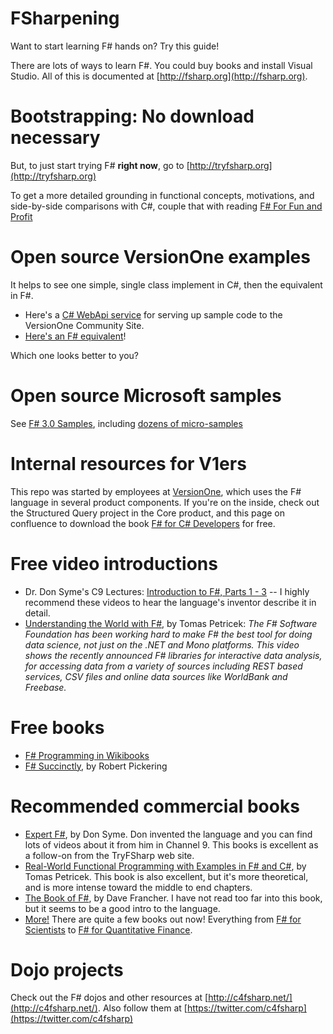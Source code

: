 FSharpening
===========

Want to start learning F# hands on? Try this guide!

There are lots of ways to learn F#. You could buy books and install Visual Studio. All of this is documented at [http://fsharp.org](http://fsharp.org).

# Bootstrapping: No download necessary

But, to just start trying F# **right now**, go to [http://tryfsharp.org](http://tryfsharp.org)

To get a more detailed grounding in functional concepts, motivations, and side-by-side comparisons with C#, couple that with reading [F# For Fun and Profit](http://www.fsharpforfunandprofit.org)

# Open source VersionOne examples

It helps to see one simple, single class implement in C#, then the equivalent in F#.

* Here's a [C# WebApi service](https://github.com/versionone/CommunitySite.CodeSamples/blob/master/CommunitySite.CodeSamples/Controllers/SampleController.cs) for serving up sample code to the VersionOne Community Site.
* [Here's an F# equivalent](https://github.com/versionone/CommunitySite.CodeSamples/blob/master/CommunityService/SampleController.fs)!

Which one looks better to you?

# Open source Microsoft samples

See [F# 3.0 Samples](http://fsharp3sample.codeplex.com/), including [dozens of micro-samples](http://fsharp3sample.codeplex.com/wikipage?Title=FSharp3Samples)


# Internal resources for V1ers

This repo was started by employees at [VersionOne](http://github.com/VersionOne), which uses the F# language in several product components. If you're on the inside, check out the Structured Query project in the Core product, and this page on confluence to download the book [F# for C# Developers](http://confluence/display/dev/F%23+for+V1+C%23+users) for free.

# Free video introductions

* Dr. Don Syme's C9 Lectures: [Introduction to F#, Parts 1 - 3](http://channel9.msdn.com/Series/C9-Lectures-Dr-Don-Syme-Introduction-to-F-) -- I highly recommend these videos to hear the language's inventor describe it in detail.
* [Understanding the World with F#](http://channel9.msdn.com/posts/Understanding-the-World-with-F), by Tomas Petricek: *The F# Software Foundation has been working hard to make F# the best tool for doing data science, not just on the .NET and Mono platforms. This video shows the recently announced F# libraries for interactive data analysis, for accessing data from a variety of sources including REST based services, CSV files and online data sources like WorldBank and Freebase.*

# Free books

* [F# Programming in Wikibooks](http://en.wikibooks.org/wiki/F_Sharp_Programming)
* [F# Succinctly](https://www.syncfusion.com/resources/techportal/ebooks/fsharp), by Robert Pickering

# Recommended commercial books

* [Expert F#](http://www.amazon.com/Expert-3-0-Experts-Voice-Syme/dp/1430246502/ref=sr_1_4?s=books&ie=UTF8&qid=1408372118&sr=1-4&keywords=f%23), by Don Syme. Don invented the language and you can find lots of videos about it from him in Channel 9. This books is excellent as a follow-on from the TryFSharp web site.
* [Real-World Functional Programming with Examples in F# and C#](http://www.amazon.com/Real-World-Functional-Programming-Tomas-Petricek/dp/1933988924/ref=sr_1_5?s=books&ie=UTF8&qid=1408372118&sr=1-5&keywords=f%23), by Tomas Petricek. This book is also excellent, but it's more theoretical, and is more intense toward the middle to end chapters.
* [The Book of F#](http://www.amazon.com/Book-Breaking-Managed-Functional-Programming/dp/1593275528/ref=sr_1_1?s=books&ie=UTF8&qid=1408372118&sr=1-1&keywords=f%23), by Dave Francher. I have not read too far into this book, but it seems to be a good intro to the language.
* [More!](http://fsharp.org/about/learning.html) There are quite a few books out now! Everything from [F# for Scientists](http://www.amazon.com/F-Scientists-Jon-Harrop/dp/0470242116/ref=sr_1_12?s=books&ie=UTF8&qid=1408372118&sr=1-12&keywords=f%23) to [F# for Quantitative Finance](http://www.amazon.com/F-Quantitative-Finance-Johan-Astborg/dp/1782164626/ref=sr_1_8?s=books&ie=UTF8&qid=1408372118&sr=1-8&keywords=f%23).

# Dojo projects

Check out the F# dojos and other resources at [http://c4fsharp.net/](http://c4fsharp.net/). Also follow them at [https://twitter.com/c4fsharp](https://twitter.com/c4fsharp)

